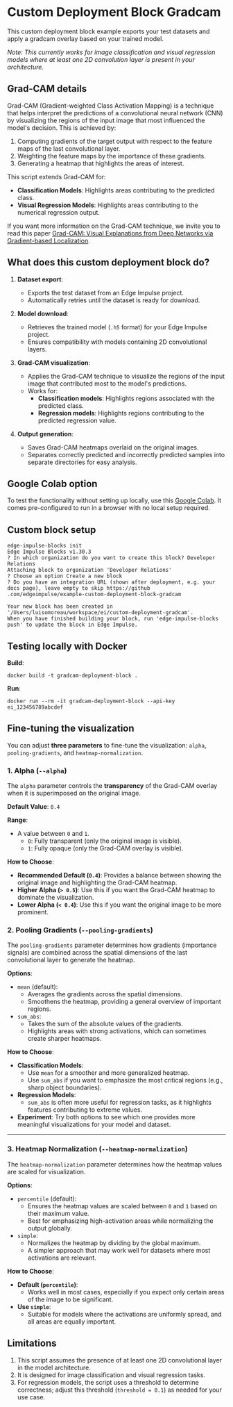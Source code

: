 # Custom Deployment Block Gradcam

This custom deployment block example exports your test datasets and apply a gradcam overlay based on your trained model.

*Note: This currently works for image classification and visual regression models where at least one 2D convolution layer is present in your architecture.*

## Grad-CAM details

Grad-CAM (Gradient-weighted Class Activation Mapping) is a technique that helps interpret the predictions of a convolutional neural network (CNN) by visualizing the regions of the input image that most influenced the model's decision. This is achieved by:

1. Computing gradients of the target output with respect to the feature maps of the last convolutional layer.
2. Weighting the feature maps by the importance of these gradients.
3. Generating a heatmap that highlights the areas of interest.

This script extends Grad-CAM for:
- **Classification Models**: Highlights areas contributing to the predicted class.
- **Visual Regression Models**: Highlights areas contributing to the numerical regression output.

If you want more information on the Grad-CAM technique, we invite you to read this paper [Grad-CAM: Visual Explanations from Deep Networks via Gradient-based Localization](https://arxiv.org/abs/1610.02391).

## What does this custom deployment block do?

1. **Dataset export**:
   - Exports the test dataset from an Edge Impulse project.
   - Automatically retries until the dataset is ready for download.

2. **Model download**:
   - Retrieves the trained model (`.h5` format) for your Edge Impulse project.
   - Ensures compatibility with models containing 2D convolutional layers.

3. **Grad-CAM visualization**:
   - Applies the Grad-CAM technique to visualize the regions of the input image that contributed most to the model's predictions.
   - Works for:
     - **Classification models**: Highlights regions associated with the predicted class.
     - **Regression models**: Highlights regions contributing to the predicted regression value.

4. **Output generation**:
   - Saves Grad-CAM heatmaps overlaid on the original images.
   - Separates correctly predicted and incorrectly predicted samples into separate directories for easy analysis.

## Google Colab option

To test the functionality without setting up locally, use this [Google Colab](https://colab.research.google.com/drive/1UE8LUE6X8M1COk98Jj7n3XS5YjwGUOnE?usp=sharing). It comes pre-configured to run in a browser with no local setup required.

## Custom block setup

```
edge-impulse-blocks init
Edge Impulse Blocks v1.30.3
? In which organization do you want to create this block? Developer Relations
Attaching block to organization 'Developer Relations'
? Choose an option Create a new block
? Do you have an integration URL (shown after deployment, e.g. your docs page), leave empty to skip https://github
.com/edgeimpulse/example-custom-deployment-block-gradcam

Your new block has been created in '/Users/luisomoreau/workspace/ei/custom-deployment-gradcam'.
When you have finished building your block, run 'edge-impulse-blocks push' to update the block in Edge Impulse.
```

## Testing locally with Docker

**Build**:

```
docker build -t gradcam-deployment-block .
```

**Run**:

```
docker run --rm -it gradcam-deployment-block --api-key ei_123456789abcdef
```

## Fine-tuning the visualization

You can adjust **three parameters** to fine-tune the visualization: `alpha`, `pooling-gradients`, and `heatmap-normalization`.

### 1. **Alpha (`--alpha`)**

The `alpha` parameter controls the **transparency** of the Grad-CAM overlay when it is superimposed on the original image.

**Default Value**: `0.4`

**Range**:

- A value between `0` and `1`.
  - `0`: Fully transparent (only the original image is visible).
  - `1`: Fully opaque (only the Grad-CAM overlay is visible).

**How to Choose**:

- **Recommended Default (`0.4`)**:
  Provides a balance between showing the original image and highlighting the Grad-CAM heatmap.
- **Higher Alpha (`> 0.5`)**:
  Use this if you want the Grad-CAM heatmap to dominate the visualization.
- **Lower Alpha (`< 0.4`)**:
  Use this if you want the original image to be more prominent.

### 2. **Pooling Gradients (`--pooling-gradients`)**

The `pooling-gradients` parameter determines how gradients (importance signals) are combined across the spatial dimensions of the last convolutional layer to generate the heatmap.

**Options**:

- `mean` (default):
  - Averages the gradients across the spatial dimensions.
  - Smoothens the heatmap, providing a general overview of important regions.
- `sum_abs`:
  - Takes the sum of the absolute values of the gradients.
  - Highlights areas with strong activations, which can sometimes create sharper heatmaps.

**How to Choose**:

- **Classification Models**:
  - Use `mean` for a smoother and more generalized heatmap.
  - Use `sum_abs` if you want to emphasize the most critical regions (e.g., sharp object boundaries).
- **Regression Models**:
  - `sum_abs` is often more useful for regression tasks, as it highlights features contributing to extreme values.
- **Experiment**:
  Try both options to see which one provides more meaningful visualizations for your model and dataset.

---

### 3. **Heatmap Normalization (`--heatmap-normalization`)**

The `heatmap-normalization` parameter determines how the heatmap values are scaled for visualization.

**Options**:

- `percentile` (default):
  - Ensures the heatmap values are scaled between `0` and `1` based on their maximum value.
  - Best for emphasizing high-activation areas while normalizing the output globally.
- `simple`:
  - Normalizes the heatmap by dividing by the global maximum.
  - A simpler approach that may work well for datasets where most activations are relevant.

**How to Choose**:

- **Default (`percentile`)**:
  - Works well in most cases, especially if you expect only certain areas of the image to be significant.
- **Use `simple`**:
  - Suitable for models where the activations are uniformly spread, and all areas are equally important.

## Limitations

1. This script assumes the presence of at least one 2D convolutional layer in the model architecture.
2. It is designed for image classification and visual regression tasks.
3. For regression models, the script uses a threshold to determine correctness; adjust this threshold (`threshold = 0.1`) as needed for your use case.